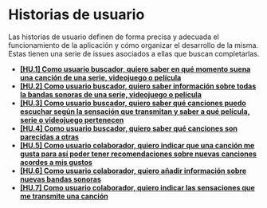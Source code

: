 # Historias de usuario
Las historias de usuario definen de forma precisa y adecuada el funcionamiento de la aplicación y cómo organizar el desarrollo de la misma. Estas tienen una serie de issues asociados a ellas que buscan completarlas.

- [**\[HU.1\] Como usuario buscador, quiero saber en qué momento suena una canción de una serie, videojuego o película**](https://github.com/jlgallego99/OSTfind/issues/2)
- [**\[HU.2\] Como usuario buscador, quiero saber información sobre todas la bandas sonoras de una serie, videojuego o película**](https://github.com/jlgallego99/OSTfind/issues/3)
- [**\[HU.3\] Como usuario buscador, quiero saber qué canciones puedo escuchar según la sensación que transmitan y saber a qué película, serie o videojuego pertenecen**](https://github.com/jlgallego99/OSTfind/issues/4)
- [**\[HU.4\] Como usuario buscador, quiero saber qué canciones son parecidas a otras**](https://github.com/jlgallego99/OSTfind/issues/5)
- [**\[HU.5\] Como usuario colaborador, quiero indicar que una canción me gusta para así poder tener recomendaciones sobre nuevas canciones acordes a mis gustos**](https://github.com/jlgallego99/OSTfind/issues/6)
- [**\[HU.6\] Como usuario colaborador, quiero añadir información sobre nuevas bandas sonoras**](https://github.com/jlgallego99/OSTfind/issues/7)
- [**\[HU.7\] Como usuario colaborador, quiero indicar las sensaciones que me transmite una canción**](https://github.com/jlgallego99/OSTfind/issues/8)